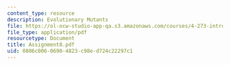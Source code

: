 ```yaml
---
content_type: resource
description: Evolutionary Mutants
file: https://ol-ocw-studio-app-qa.s3.amazonaws.com/courses/4-273-introduction-to-design-inquiry-fall-2001/0806c00606904823c98ed724c22297c1_Assignment8.pdf
file_type: application/pdf
resourcetype: Document
title: Assignment8.pdf
uid: 0806c006-0690-4823-c98e-d724c22297c1
---
```

